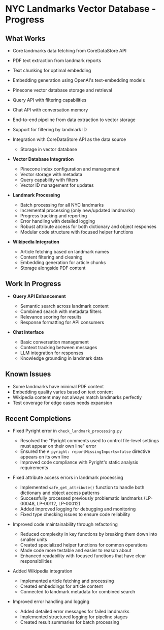 # NYC Landmarks Vector Database - Progress

## What Works

- Core landmarks data fetching from CoreDataStore API

- PDF text extraction from landmark reports

- Text chunking for optimal embedding

- Embedding generation using OpenAI's text-embedding models

- Pinecone vector database storage and retrieval

- Query API with filtering capabilities

- Chat API with conversation memory

- End-to-end pipeline from data extraction to vector storage

- Support for filtering by landmark ID

- Integration with CoreDataStore API as the data source

  - Storage in vector database

- **Vector Database Integration**

  - Pinecone index configuration and management
  - Vector storage with metadata
  - Query capability with filters
  - Vector ID management for updates

- **Landmark Processing**

  - Batch processing for all NYC landmarks
  - Incremental processing (only new/updated landmarks)
  - Progress tracking and reporting
  - Error handling with detailed logging
  - Robust attribute access for both dictionary and object responses
  - Modular code structure with focused helper functions

- **Wikipedia Integration**

  - Article fetching based on landmark names
  - Content filtering and cleaning
  - Embedding generation for article chunks
  - Storage alongside PDF content

## Work In Progress

- **Query API Enhancement**

  - Semantic search across landmark content
  - Combined search with metadata filters
  - Relevance scoring for results
  - Response formatting for API consumers

- **Chat Interface**

  - Basic conversation management
  - Context tracking between messages
  - LLM integration for responses
  - Knowledge grounding in landmark data

## Known Issues

- Some landmarks have minimal PDF content
- Embedding quality varies based on text content
- Wikipedia content may not always match landmarks perfectly
- Test coverage for edge cases needs expansion

## Recent Completions

- Fixed Pyright error in `check_landmark_processing.py`

  - Resolved the "Pyright comments used to control file-level settings must appear on
    their own line" error
  - Ensured the `# pyright: reportMissingImports=false` directive appears on its own
    line
  - Improved code compliance with Pyright's static analysis requirements

- Fixed attribute access errors in landmark processing

  - Implemented `safe_get_attribute()` function to handle both dictionary and object
    access patterns
  - Successfully processed previously problematic landmarks (LP-00048, LP-00112,
    LP-00012)
  - Added improved logging for debugging and monitoring
  - Fixed type checking issues to ensure code reliability

- Improved code maintainability through refactoring

  - Reduced complexity in key functions by breaking them down into smaller units
  - Created specialized helper functions for common operations
  - Made code more testable and easier to reason about
  - Enhanced readability with focused functions that have clear responsibilities

- Added Wikipedia integration

  - Implemented article fetching and processing
  - Created embeddings for article content
  - Connected to landmark metadata for combined search

- Improved error handling and logging

  - Added detailed error messages for failed landmarks
  - Implemented structured logging for pipeline stages
  - Created result summaries for batch processing
